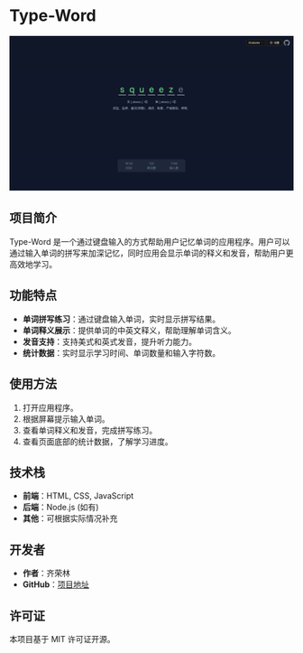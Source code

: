 # Type-Word
![应用截图](./image.png)

## 项目简介
Type-Word 是一个通过键盘输入的方式帮助用户记忆单词的应用程序。用户可以通过输入单词的拼写来加深记忆，同时应用会显示单词的释义和发音，帮助用户更高效地学习。

## 功能特点
- **单词拼写练习**：通过键盘输入单词，实时显示拼写结果。
- **单词释义展示**：提供单词的中英文释义，帮助理解单词含义。
- **发音支持**：支持美式和英式发音，提升听力能力。
- **统计数据**：实时显示学习时间、单词数量和输入字符数。

## 使用方法
1. 打开应用程序。
2. 根据屏幕提示输入单词。
3. 查看单词释义和发音，完成拼写练习。
4. 查看页面底部的统计数据，了解学习进度。


## 技术栈
- **前端**：HTML, CSS, JavaScript
- **后端**：Node.js (如有)
- **其他**：可根据实际情况补充

## 开发者
- **作者**：齐荣林
- **GitHub**：[项目地址](https://github.com/你的GitHub用户名/项目名)

## 许可证
本项目基于 MIT 许可证开源。